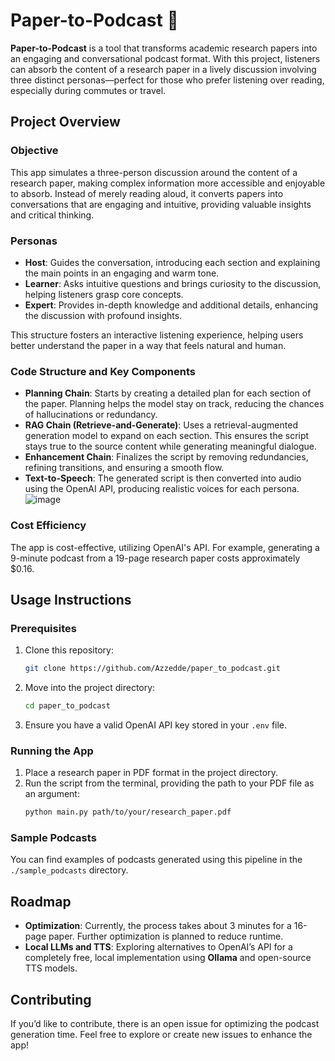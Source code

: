 # Paper-to-Podcast 🎤

**Paper-to-Podcast** is a tool that transforms academic research papers into an engaging and conversational podcast format. With this project, listeners can absorb the content of a research paper in a lively discussion involving three distinct personas—perfect for those who prefer listening over reading, especially during commutes or travel.

## Project Overview

### Objective
This app simulates a three-person discussion around the content of a research paper, making complex information more accessible and enjoyable to absorb. Instead of merely reading aloud, it converts papers into conversations that are engaging and intuitive, providing valuable insights and critical thinking.

### Personas
- **Host**: Guides the conversation, introducing each section and explaining the main points in an engaging and warm tone.
- **Learner**: Asks intuitive questions and brings curiosity to the discussion, helping listeners grasp core concepts.
- **Expert**: Provides in-depth knowledge and additional details, enhancing the discussion with profound insights.

This structure fosters an interactive listening experience, helping users better understand the paper in a way that feels natural and human.

### Code Structure and Key Components
- **Planning Chain**: Starts by creating a detailed plan for each section of the paper. Planning helps the model stay on track, reducing the chances of hallucinations or redundancy.
- **RAG Chain (Retrieve-and-Generate)**: Uses a retrieval-augmented generation model to expand on each section. This ensures the script stays true to the source content while generating meaningful dialogue.
- **Enhancement Chain**: Finalizes the script by removing redundancies, refining transitions, and ensuring a smooth flow.
- **Text-to-Speech**: The generated script is then converted into audio using the OpenAI API, producing realistic voices for each persona.
![image](https://github.com/user-attachments/assets/65a6c67c-daee-4c2c-bcb7-18ee88ce6e5b)

### Cost Efficiency
The app is cost-effective, utilizing OpenAI's API. For example, generating a 9-minute podcast from a 19-page research paper costs approximately $0.16.

## Usage Instructions

### Prerequisites
1. Clone this repository:
   ```bash
   git clone https://github.com/Azzedde/paper_to_podcast.git
   ```
2. Move into the project directory:
   ```bash
   cd paper_to_podcast
   ```
3. Ensure you have a valid OpenAI API key stored in your `.env` file.

### Running the App
1. Place a research paper in PDF format in the project directory.
2. Run the script from the terminal, providing the path to your PDF file as an argument:
   ```bash
   python main.py path/to/your/research_paper.pdf
   ```

### Sample Podcasts
You can find examples of podcasts generated using this pipeline in the `./sample_podcasts` directory.

## Roadmap
- **Optimization**: Currently, the process takes about 3 minutes for a 16-page paper. Further optimization is planned to reduce runtime.
- **Local LLMs and TTS**: Exploring alternatives to OpenAI’s API for a completely free, local implementation using **Ollama** and open-source TTS models.

## Contributing
If you’d like to contribute, there is an open issue for optimizing the podcast generation time. Feel free to explore or create new issues to enhance the app!

